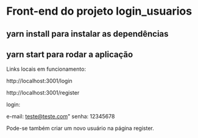 # Front-end do projeto login_usuarios

## yarn install para instalar as dependências

## yarn start para rodar a aplicação

Links locais em funcionamento: 

http://localhost:3001/login

http://localhost:3001/register

login: 

e-mail: teste@teste.com"
senha: 12345678

Pode-se também criar um novo usuário na página register.



